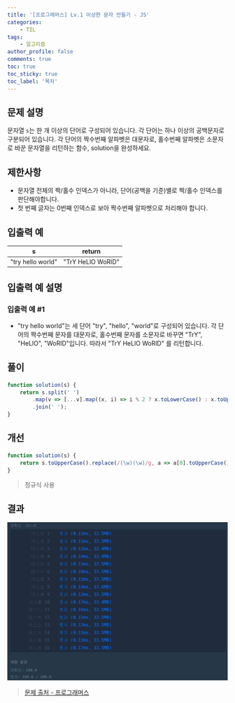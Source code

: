 ```yaml
---
title: '[프로그래머스] Lv.1 이상한 문자 만들기 - JS'
categories:
    - TIL
tags:
    - 알고리즘
author_profile: false
comments: true
toc: true
toc_sticky: true
toc_label: '목차'
---
```


## 문제 설명
문자열 `s`는 한 개 이상의 단어로 구성되어 있습니다. 각 단어는 하나 이상의 공백문자로 구분되어 있습니다. 각 단어의 짝수번째 알파벳은 대문자로, 홀수번째 알파벳은 소문자로 바꾼 문자열을 리턴하는 함수, solution을 완성하세요.

## 제한사항
* 문자열 전체의 짝/홀수 인덱스가 아니라, 단어(공백을 기준)별로 짝/홀수 인덱스를 판단해야합니다.
* 첫 번째 글자는 0번째 인덱스로 보아 짝수번째 알파벳으로 처리해야 합니다.

## 입출력 예

| s                 | return            |
|-------------------|-------------------|
| "try hello world" | "TrY HeLlO WoRlD" |

## 입출력 예 설명
### 입출력 예 #1
* "try hello world"는 세 단어 "try", "hello", "world"로 구성되어 있습니다. 각 단어의 짝수번째 문자를 대문자로, 홀수번째 문자를 소문자로 바꾸면 "TrY", "HeLlO", "WoRlD"입니다. 따라서 "TrY HeLlO WoRlD" 를 리턴합니다.

## 풀이
```javascript
function solution(s) {
    return s.split(' ')
        .map(v => [...v].map((x, i) => i % 2 ? x.toLowerCase() : x.toUpperCase()).join(''))
        .join(' ');
}
```

## 개선
```javascript
function solution(s) {
    return s.toUpperCase().replace(/(\w)(\w)/g, a => a[0].toUpperCase() + a[1].toLowerCase());
}
```
> 정규식 사용

## 결과
![result](/assets/images/2023/08-25/algorithm-35-result.png)

>[문제 출처 - 프로그래머스](https://school.programmers.co.kr/learn/courses/30/lessons/12930)